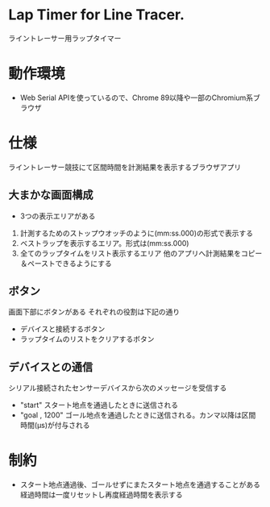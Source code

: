 # Lap Timer for Line Tracer.
ライントレーサー用ラップタイマー

# 動作環境
- Web Serial APIを使っているので、Chrome 89以降や一部のChromium系ブラウザ

# 仕様
ライントレーサー競技にて区間時間を計測結果を表示するブラウザアプリ

## 大まかな画面構成
- 3つの表示エリアがある
1. 計測するためのストップウオッチのように(mm:ss.000)の形式で表示する
2. ベストラップを表示するエリア。形式は(mm:ss.000)
3. 全てのラップタイムをリスト表示するエリア
他のアプリへ計測結果をコピー＆ペーストできるようにする

##  ボタン
画面下部にボタンがある
それぞれの役割は下記の通り
- デバイスと接続するボタン
- ラップタイムのリストをクリアするボタン

## デバイスとの通信
シリアル接続されたセンサーデバイスから次のメッセージを受信する
- "start" スタート地点を通過したときに送信される
- "goal , 1200" ゴール地点を通過したときに送信される。カンマ以降は区間時間(μs)が付与される

# 制約
- スタート地点通過後、ゴールせずにまたスタート地点を通過することがある
経過時間は一度リセットし再度経過時間を表示する

